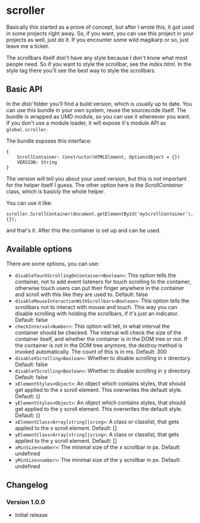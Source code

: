 # scroller #

Basically this started as a prove of concept, but after I wrote this, it got used in some projects right away.
So, if you want, you can use this project in your projects as well, just do it. If you encounter some wild
magikarp or so, just leave me a ticket.

The scrollbars itself don't have any style because I don't know what most people need. So if you want to style
the scrollbar, see the *index.html*. In the style tag there you'll see the best way to style the scrollbars.

## Basic API ##

In the *dist/* folder you'll find a build version, which is usually up to date. You can use this bundle in your own
system, reuse the sourcecode itself. The bundle is wrapped as UMD module, so you can use it whereever you want. If
you don't use a module loader, it will expose it's module API as `global.scroller`.

The bundle exposes this interface:

    {
        ScrollContainer: Constructor(HTMLElement, OptionsObject = {})
        VERSION: String
    }
    
The version will tell you about your used version, but this is not important for the helper itself I guess. The other
option here is the *ScrollContainer* class, which is basicly the whole helper.

You can use it like:

    scroller.ScrollContainer(document.getElementById('myScrollContainer'), {});

and that's it. After this the container is set up and can be used.

## Available options ##

There are some options, you can use:

* `disableTouchScrollingOnContainer<Boolean>`: This option tells the container, not to add event listeners for touch
scrolling to the container, otherwise touch users can put their finger anywhere in the container and scroll with this
like they are used to. Default: false
* `disableMouseInteractionWithScrollbars<Boolean>`: This option tells the scrollbars not to interact with mouse and
touch. This way you can disable scrolling with holding the scrollbars, if it's just an indicator. Default: false
* `checkInterval<Number>`: This option will tell, in what interval the container should be checked. The interval will
check the size of the container itself, and whether the container is in the DOM tree or not. If the container is not
in the DOM tree anymore, the destroy method is invoked automatically. The count of this is in ms. Default: 300
* `disableXScrolling<Boolean>`: Whether to disable scrolling in x directory. Default: false
* `disableYScrolling<Boolean>`: Whether to disable scrolling in y directory. Default: false
* `xElementStyles<Object>`: An object which contains styles, that should get applied to the x scroll element. This
overwrites the default style. Default: {}
* `yElementStyles<Object>`: An object which contains styles, that should get applied to the y scroll element. This
overwrites the default style. Default: {}
* `xElementClass<Array[string]|sring>`: A class or classlist, that gets applied to the x scroll element. Default: []
* `yElementClass<Array[string]|sring>`: A class or classlist, that gets applied to the y scroll element. Default: []
* `xMinSize<number>`: The minimal size of the x scrollbar in px. Default: undefined
* `yMinSize<number>`: The minimal size of the y scrollbar in px. Default: undefined

## Changelog ##

### Version 1.0.0 ###

* Initial release